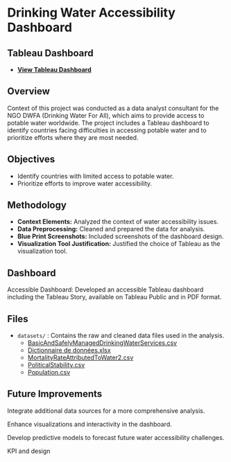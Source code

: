 # Drinking Water Accessibility Dashboard

## Tableau Dashboard
- **[View Tableau Dashboard](https://public.tableau.com/app/profile/manuel.melchiori/viz/Etudeeaupotable_17307331638650/Histoire1?publish=yes)**

## Overview
Context of this project was conducted as a data analyst consultant for the NGO DWFA (Drinking Water For All), which aims to provide access to potable water worldwide. The project includes a Tableau dashboard to identify countries facing difficulties in accessing potable water and to prioritize efforts where they are most needed.

## Objectives
- Identify countries with limited access to potable water.
- Prioritize efforts to improve water accessibility.

## Methodology
- **Context Elements:** Analyzed the context of water accessibility issues.
- **Data Preprocessing:** Cleaned and prepared the data for analysis.
- **Blue Print Screenshots:** Included screenshots of the dashboard design.
- **Visualization Tool Justification:** Justified the choice of Tableau as the visualization tool.

## Dashboard
Accessible Dashboard: Developed an accessible Tableau dashboard including the Tableau Story, available on Tableau Public and in PDF format.

## Files
- `datasets/` : Contains the raw and cleaned data files used in the analysis.
  - [BasicAndSafelyManagedDrinkingWaterServices.csv](https://github.com/Melchmanu/Drinking-Water-Accessibility-Dashboard/blob/main/BasicAndSafelyManagedDrinkingWaterServices.csv)
  - [Dictionnaire de données.xlsx](https://github.com/Melchmanu/Drinking-Water-Accessibility-Dashboard/blob/main/Dictionnaire%20de%20donn%C3%A9es.xlsx)
  - [MortalityRateAttributedToWater2.csv](https://github.com/Melchmanu/Drinking-Water-Accessibility-Dashboard/blob/main/MortalityRateAttributedToWater2.csv)
  - [PoliticalStability.csv](https://github.com/Melchmanu/Drinking-Water-Accessibility-Dashboard/blob/main/PoliticalStability.csv)
  - [Population.csv](https://github.com/Melchmanu/Drinking-Water-Accessibility-Dashboard/blob/main/Population.csv)



## Future Improvements
Integrate additional data sources for a more comprehensive analysis.

Enhance visualizations and interactivity in the dashboard.

Develop predictive models to forecast future water accessibility challenges.

KPI and design 

